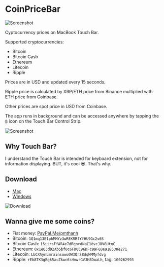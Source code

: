 # CoinPriceBar

![Screenshot](https://github.com/T-Pham/CoinPriceBar/blob/master/Screenshots/screenshot.png?raw=true)

Cyptocurrency prices on MacBook Touch Bar.

Supported cryptocurrencies:

- Bitcoin
- Bitcoin Cash
- Ethereum
- Litecoin
- Ripple

Prices are in USD and updated every 15 seconds.

Ripple price is calculated by XRP/ETH price from Binance multiplied with ETH price from Coinbase.

Other prices are spot price in USD from Coinbase.

The app runs in background and can be accessed anywhere by tapping the `₿` icon on the Touch Bar Control Strip.

![Screenshot](https://github.com/T-Pham/CoinPriceBar/blob/master/Screenshots/record.gif?raw=true)

## Why Touch Bar?

I understand the Touch Bar is intended for keyboard extension, not for information displaying. BUT, it's cool 😎. That's why.

## Download

- [Mac](https://github.com/T-Pham/CoinPriceBar/releases/download/1.2/CoinPriceBar.app.zip)
- [Windows](http://thecatapi.com/api/images/get?format=src&type=gif)

![Download](https://img.shields.io/github/downloads/T-Pham/CoinPriceBar/total.svg?style=flat-square&label=&colorA=000000&colorB=000000)

## Wanna give me some coins?

- Fiat money:		[PayPal.Me/pmthanh](https://www.paypal.me/pmthanh)
- Bitcoin:		`1Q1mq13E1phMMYz3wREKRRfYfHU9Gc2v6S`
- Bitcoin Cash:	`16iirsFfAR4e7dRgnrdNaC1dvcJ8V8UtnG`
- Ethereum:		`0x1e63d92Ab5bf0c6FD0C96DFc99F6De918530e271`
- Litecoin:		`LbCXAynLmrainsuwuGW3QrS8dqHMMyfdvg`
- Ripple:			`rEb8TK3gBgk5auZkwc6sHnwrGVJH8DuaLh`, tag: `100262993`
